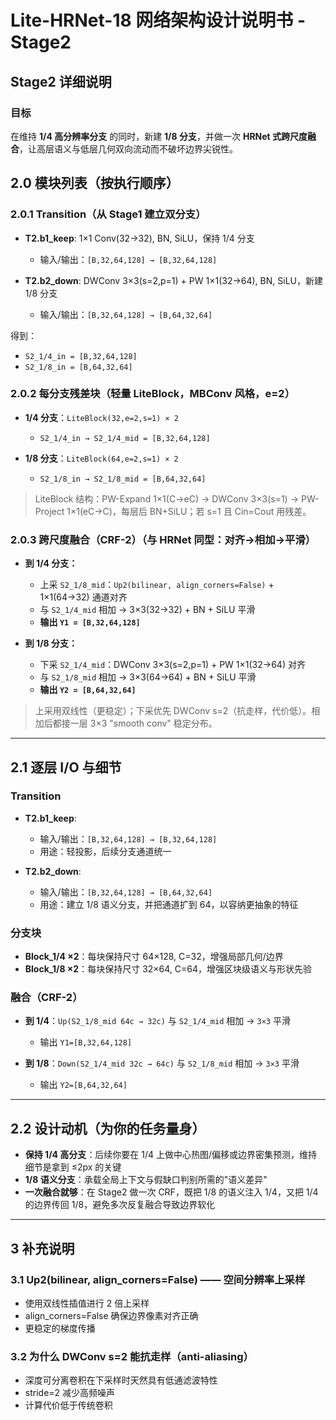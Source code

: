 # Lite-HRNet-18 网络架构设计说明书 - Stage2

## Stage2 详细说明

### 目标
在维持 **1/4 高分辨率分支** 的同时，新建 **1/8 分支**，并做一次 **HRNet 式跨尺度融合**，让高层语义与低层几何双向流动而不破坏边界尖锐性。

## 2.0 模块列表（按执行顺序）

### 2.0.1 Transition（从 Stage1 建立双分支）

- **T2.b1_keep**: 1×1 Conv(32→32), BN, SiLU，保持 1/4 分支
  - 输入/输出：`[B,32,64,128] → [B,32,64,128]`

- **T2.b2_down**: DWConv 3×3(s=2,p=1) + PW 1×1(32→64), BN, SiLU，新建 1/8 分支
  - 输入/输出：`[B,32,64,128] → [B,64,32,64]`

得到：
- `S2_1/4_in = [B,32,64,128]`
- `S2_1/8_in = [B,64,32,64]`

### 2.0.2 每分支残差块（轻量 LiteBlock，MBConv 风格，e=2）

- **1/4 分支**：`LiteBlock(32,e=2,s=1) × 2`
  - `S2_1/4_in → S2_1/4_mid = [B,32,64,128]`

- **1/8 分支**：`LiteBlock(64,e=2,s=1) × 2`
  - `S2_1/8_in → S2_1/8_mid = [B,64,32,64]`

> LiteBlock 结构：PW-Expand 1×1(C→eC) → DWConv 3×3(s=1) → PW-Project 1×1(eC→C)，每层后 BN+SiLU；若 s=1 且 Cin=Cout 用残差。

### 2.0.3 跨尺度融合（CRF-2）（与 HRNet 同型：对齐→相加→平滑）

- **到 1/4 分支：**
  - 上采 `S2_1/8_mid`：`Up2(bilinear, align_corners=False)` + 1×1(64→32) 通道对齐
  - 与 `S2_1/4_mid` 相加 → 3×3(32→32) + BN + SiLU 平滑
  - **输出 `Y1 = [B,32,64,128]`**

- **到 1/8 分支：**
  - 下采 `S2_1/4_mid`：DWConv 3×3(s=2,p=1) + PW 1×1(32→64) 对齐
  - 与 `S2_1/8_mid` 相加 → 3×3(64→64) + BN + SiLU 平滑
  - **输出 `Y2 = [B,64,32,64]`**

> 上采用双线性（更稳定）；下采优先 DWConv s=2（抗走样，代价低）。相加后都接一层 3×3 "smooth conv" 稳定分布。

---

## 2.1 逐层 I/O 与细节

### Transition

- **T2.b1_keep**:
  - 输入/输出：`[B,32,64,128] → [B,32,64,128]`
  - 用途：轻投影，后续分支通道统一

- **T2.b2_down**:
  - 输入/输出：`[B,32,64,128] → [B,64,32,64]`
  - 用途：建立 1/8 语义分支，并把通道扩到 64，以容纳更抽象的特征

### 分支块

- **Block_1/4 ×2**：每块保持尺寸 64×128, C=32，增强局部几何/边界
- **Block_1/8 ×2**：每块保持尺寸 32×64, C=64，增强区块级语义与形状先验

### 融合（CRF-2）

- **到 1/4**：`Up(S2_1/8_mid 64c → 32c)` 与 `S2_1/4_mid` 相加 → `3×3` 平滑
  - 输出 `Y1=[B,32,64,128]`

- **到 1/8**：`Down(S2_1/4_mid 32c → 64c)` 与 `S2_1/8_mid` 相加 → `3×3` 平滑
  - 输出 `Y2=[B,64,32,64]`

---

## 2.2 设计动机（为你的任务量身）

- **保持 1/4 高分支**：后续你要在 1/4 上做中心热图/偏移或边界密集预测，维持细节是拿到 ≤2px 的关键
- **1/8 语义分支**：承载全局上下文与假缺口判别所需的"语义差异"
- **一次融合就够**：在 Stage2 做一次 CRF，既把 1/8 的语义注入 1/4，又把 1/4 的边界传回 1/8，避免多次反复融合导致边界软化

---

## 3 补充说明

### 3.1 Up2(bilinear, align_corners=False) —— 空间分辨率上采样
- 使用双线性插值进行 2 倍上采样
- align_corners=False 确保边界像素对齐正确
- 更稳定的梯度传播

### 3.2 为什么 DWConv s=2 能抗走样（anti-aliasing）
- 深度可分离卷积在下采样时天然具有低通滤波特性
- stride=2 减少高频噪声
- 计算代价低于传统卷积
